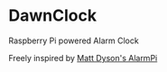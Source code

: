 # DawnClock
Raspberry Pi powered Alarm Clock

Freely inspired by [Matt Dyson's AlarmPi](http://mattdyson.org/projects/alarmpi/)